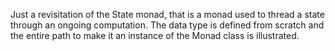 Just a revisitation of the State monad, that is a monad used to thread a state through an ongoing computation.
The data type is defined from scratch and the entire path to make it an instance of the Monad class is
illustrated.